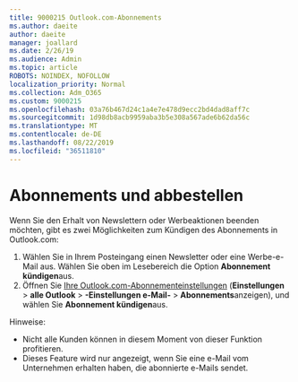 ```yaml
---
title: 9000215 Outlook.com-Abonnements
ms.author: daeite
author: daeite
manager: joallard
ms.date: 2/26/19
ms.audience: Admin
ms.topic: article
ROBOTS: NOINDEX, NOFOLLOW
localization_priority: Normal
ms.collection: Adm_O365
ms.custom: 9000215
ms.openlocfilehash: 03a76b467d24c1a4e7e478d9ecc2bd4dad8aff7c
ms.sourcegitcommit: 1d98db8acb9959aba3b5e308a567ade6b62da56c
ms.translationtype: MT
ms.contentlocale: de-DE
ms.lasthandoff: 08/22/2019
ms.locfileid: "36511810"
---
```

# <a name="subscriptions-and-unsubscribing"></a>Abonnements und abbestellen

Wenn Sie den Erhalt von Newslettern oder Werbeaktionen beenden möchten, gibt es zwei Möglichkeiten zum Kündigen des Abonnements in Outlook.com:

1. Wählen Sie in Ihrem Posteingang einen Newsletter oder eine Werbe-e-Mail aus. Wählen Sie oben im Lesebereich die Option **Abonnement kündigen**aus.
2. Öffnen Sie [Ihre Outlook.com-Abonnementeinstellungen](https://outlook.live.com/mail/options/mail/brandsSubscriptions) (**Einstellungen** > **alle Outlook** > **-Einstellungen e-Mail-** > **Abonnements**anzeigen), und wählen Sie **Abonnement kündigen**aus.

Hinweise:

- Nicht alle Kunden können in diesem Moment von dieser Funktion profitieren.
- Dieses Feature wird nur angezeigt, wenn Sie eine e-Mail vom Unternehmen erhalten haben, die abonnierte e-Mails sendet.